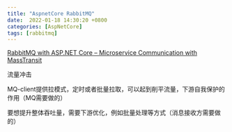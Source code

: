 ```yaml
---
title: "AspnetCore RabbitMQ"
date:  2022-01-18 14:30:20 +0800
categories: [AspNetCore]
tags: [rabbitmq]
---
```


[RabbitMQ with ASP.NET Core – Microservice Communication with MassTransit](https://codewithmukesh.com/blog/rabbitmq-with-aspnet-core-microservice/)


流量冲击

MQ-client提供拉模式，定时或者批量拉取，可以起到削平流量，下游自我保护的作用（MQ需要做的）

要想提升整体吞吐量，需要下游优化，例如批量处理等方式（消息接收方需要做的）
